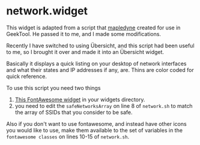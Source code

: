 # network.widget

This widget is adapted from a script that [mapledyne](github.com/mapledyne) created for use in GeekTool.  He passed it to me, and I made some modifications.

Recently I have switched to using Übersicht, and this script had been useful to me, so I brought it over and made it into an Übersicht widget.

Basically it displays a quick listing on your desktop of network interfaces and what their states and IP addresses if any, are.  Thins are color coded for quick reference.

To use this script you need two things
1. [This FontAwesome widget](github.com/thewellington/fontawesome.widget) in your widgets directory.
2. you need to edit the `safeNetworksArray` on line 8 of `network.sh` to match the array of SSIDs that you consider to be safe.

Also if you don't want to use fontawesome, and instead have other icons you would like to use, make them available to the set of variables in the `fontawesome classes` on lines 10-15 of `network.sh`.

